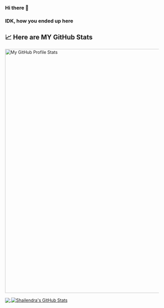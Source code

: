 ### Hi there 👋  
### IDK, how you ended up here

<!-- ![Alt text](https://avatars.githubusercontent.com/u/46565698 "my_profile_pic")  -->



<!--
**shailendrakashyap/shailendrakashyap** is a ✨ _special_ ✨ repository because its `README.md` (this file) appears on your GitHub profile.

Here are some ideas to get you started:

- 🔭 I’m currently working on ...
- 🌱 I’m currently learning ...
- 👯 I’m looking to collaborate on ...
- 🤔 I’m looking for help with ...
- 💬 Ask me about ...
- 📫 How to reach me: ...
- 😄 Pronouns: ...
- ⚡ Fun fact: ...
-->

## &#x1f4c8; Here are MY GitHub Stats

<img
    src = 'https://user-images.githubusercontent.com/46565698/213866478-f392e9a1-ea5e-4022-bf02-ee3ef2bff0d1.png' alt="My GitHub Profile Stats"
    width = 800
/>

<a href="https://github.com/shailendrakashyap/shailendrakashyap">
  <img align="center" src="https://github-readme-stats.vercel.app/api/top-langs/?username=shailendrakashyap&hide=java,html,tex&title_color=ffffff&text_color=c9cacc&icon_color=2bbc8a&bg_color=1d1f21&langs_count=100" />
</a> 
<a href="https://github.com/shailendrakashyap/shailendrakashyap">
  <img align="center" src="https://github-readme-stats.vercel.app/api?username=shailendrakashyap&show_icons=true&line_height=27&count_private=true&title_color=ffffff&text_color=c9cacc&icon_color=2bbc8a&bg_color=1d1f21" alt="Shailendra's GitHub Stats" />
</a>
